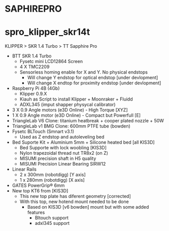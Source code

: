 # SAPHIREPRO

# spro_klipper_skr14t
KLIPPER > SKR 1.4 Turbo > TT Sapphire Pro
- BTT SKR 1.4 Turbo
  - Fysetc mini LCD12864 Screen
  - 4 X TMC2209
  - Sensorless homing enable for X and Y. No physical endstops
    - Will change Y endstop for optical endstop [under devlopment]
    - Will change X endtop for proximity endstop [under devlopment]
- Raspberry Pi 4B (4Gb)
  - Klipper 0.9.X
  - Kiauh as Script to install Klipper + Moonraker + Fluidd
  - ADXL345 (imput shapper physycal calibrator)
- 3 X 0.9 Angle motors (e3D Online) - High Torque [XYZ]
- 1 X 0.9 Angle motor (e3D Online) - Compact but Powerfull [E]
- TriangleLab V6 Clone: titanium heatbreak + cooper plated nozzle + 50W
- TriangleLab v1 BMG Clone: 600mm PTFE tube (bowden)
- Fysetc BLTouch (Smnart v3.1)
  - Used as Z endstop and autoleveling bed
- Bed Suporte Kit + Aluminium 5mm + Silicone heated bed [all KIS3D]
  - Bed Supporte with lock woobling [KIS3D]
  - Nylon trapezoidal thread nut TR8x2 (on Z)
  - MISUMI precision shaft in H5 quality
  - MISUMI Precision Linear Bearing SlRW12
- Linear Rails
  - 2 x 300mm (robotdigg) [Y axis]
  - 1 x 280mm (robotdigg) [X axis]
- GATES PowerGrip® 6mm
- New top KT6 from [KIS3D]
  - This new top plate has diferent geometry [corrected]
  - With this top, new hotend mount needed to be done
    - Based on KIS3D [v6 bowden] mount but with some added features
      - Bltouch support
      - adxl345 support
